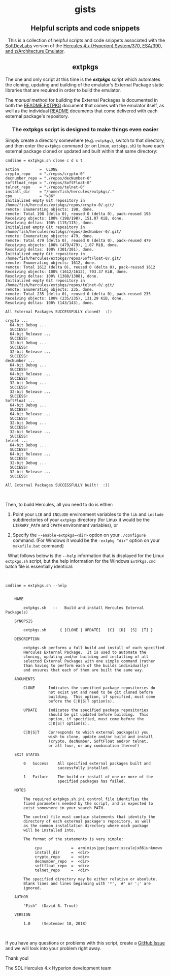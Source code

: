 <h1 align=center>gists</h1>

<h2 align=center>Helpful scripts and code snippets</h2>

&nbsp;
This is a collection of helpful scripts and code snippets associated with the [SoftDevLabs](http://www.softdevlabs.com) version of the [Hercules 4.x (Hyperion) System/370, ESA/390, and z/Architecture Emulator](https://github.com/SDL-Hercules-390/hyperion).

<h2 align=center>extpkgs</h2>

The one and only script at this time is the _**extpkgs**_ script which automates the cloning, updating and building of the emulator's External Package static libraries that are required in order to build the emulator.

The _manual_ method for building the External Packages is documented in both the [README.EXTPKG](https://github.com/SDL-Hercules-390/hyperion/blob/master/README.EXTPKG) document that comes with the emulator itself, as well as the individual [README](https://github.com/SDL-Hercules-390/crypto/blob/master/README.md) documents that come delivered with each external package's repository.

<h3 align=center>The extpkgs script is designed to make things even easier</h3>

Simply create a directory somewhere (e.g. `extpkgs`), switch to that directory, and then enter the `extpkgs` command (or on Linux, `extpkgs.sh`) to have each external package cloned or updated and built within that same directory:


````
cmdline = extpkgs.sh clone c d s t

action         =  CLONE
crypto_repo    = "./repos/crypto-0"
decnumber_repo = "./repos/decNumber-0"
softfloat_repo = "./repos/SoftFloat-0"
telnet_repo    = "./repos/telnet-0"
install_dir    = "/home/fish/hercules/extpkgs/."
cpu            = "x86"
Initialized empty Git repository in /home/fish/hercules/extpkgs/repos/crypto-0/.git/
remote: Enumerating objects: 198, done.
remote: Total 198 (delta 0), reused 0 (delta 0), pack-reused 198
Receiving objects: 100% (198/198), 151.07 KiB, done.
Resolving deltas: 100% (115/115), done.
Initialized empty Git repository in /home/fish/hercules/extpkgs/repos/decNumber-0/.git/
remote: Enumerating objects: 479, done.
remote: Total 479 (delta 0), reused 0 (delta 0), pack-reused 479
Receiving objects: 100% (479/479), 1.07 MiB, done.
Resolving deltas: 100% (301/301), done.
Initialized empty Git repository in /home/fish/hercules/extpkgs/repos/SoftFloat-0/.git/
remote: Enumerating objects: 1612, done.
remote: Total 1612 (delta 0), reused 0 (delta 0), pack-reused 1612
Receiving objects: 100% (1612/1612), 703.37 KiB, done.
Resolving deltas: 100% (1388/1388), done.
Initialized empty Git repository in /home/fish/hercules/extpkgs/repos/telnet-0/.git/
remote: Enumerating objects: 235, done.
remote: Total 235 (delta 0), reused 0 (delta 0), pack-reused 235
Receiving objects: 100% (235/235), 131.29 KiB, done.
Resolving deltas: 100% (143/143), done.

All External Packages SUCCESSFULLY cloned!  :))

crypto ...
  64-bit Debug ...
  SUCCESS!
  64-bit Release ...
  SUCCESS!
  32-bit Debug ...
  SUCCESS!
  32-bit Release ...
  SUCCESS!
decNumber ...
  64-bit Debug ...
  SUCCESS!
  64-bit Release ...
  SUCCESS!
  32-bit Debug ...
  SUCCESS!
  32-bit Release ...
  SUCCESS!
SoftFloat ...
  64-bit Debug ...
  SUCCESS!
  64-bit Release ...
  SUCCESS!
  32-bit Debug ...
  SUCCESS!
  32-bit Release ...
  SUCCESS!
telnet ...
  64-bit Debug ...
  SUCCESS!
  64-bit Release ...
  SUCCESS!
  32-bit Debug ...
  SUCCESS!
  32-bit Release ...
  SUCCESS!

All External Packages SUCCESSFULLY built!  :))
````

&nbsp;

Then, to build Hercules, all you need to do is either:

1. Point your `LIB` and `INCLUDE` environment variables to the `lib` and `include` subdirectories of your `extpkgs` directory (for Linux it would be the `LIBRARY_PATH` and `CPATH` environment variables), or

2. Specify the `--enable-extpkgs=<dir>` option on your `./configure` command. (For Windows it would be the `-extpkg "dir"` option on your `makefile.bat` command)

&nbsp;
What follows below is the `--help` information that is displayed for the Linux `extpkgs.sh` script, but the help information for the Windows `ExtPkgs.cmd` batch file is essentially identical:

&nbsp;

````
cmdline = extpkgs.sh --help


    NAME

        extpkgs.sh   --   Build and install Hercules External Package(s)

    SYNOPSIS

        extpkgs.sh      { [CLONE | UPDATE]   [C]  [D]  [S]  [T] }

    DESCRIPTION

        extpkgs.sh performs a full build and install of each specified
        Hercules External Package.  It is used to automate the
        cloning, updating and/or building and installing of all
        selected External Packages with one simple command (rather
        than having to perform each of the builds individually)
        and ensures that each of them are built the same way.

    ARGUMENTS

        CLONE      Indicates the specified package repositories do
                   not exist yet and need to be git cloned before
                   building.  This option, if specified, must come
                   before the C|D|S|T option(s).

        UPDATE     Indicates the specified package repositories
                   should be git updated before building.  This
                   option, if specified, must come before the
                   C|D|S|T option(s).

        C|D|S|T    Corresponds to which external package(s) you
                   wish to clone, update and/or build and install
                   (crypto, decNumber, SoftFloat and/or telnet,
                   or all four, or any combination thereof)

    EXIT STATUS

        0   Success    All specified external packages built and
                       successfully installed.

        1   Failure    The build or install of one or more of the
                       specified packages has failed.

    NOTES

        The required extpkgs.sh.ini control file identifies the
        fixed parameters needed by the script, and is expected to
        exist somewhere in your search PATH.

        The control file must contain statements that identify the
        directory of each external package's repository, as well
        as the common installation directory where each package
        will be installed into.

        The format of the statements is very simple:

             cpu             =  arm|mips|ppc|sparc|xscale|x86|unknown
             install_dir     =  <dir>
             crypto_repo     =  <dir>
             decnumber_repo  =  <dir>
             softfloat_repo  =  <dir>
             telnet_repo     =  <dir>

        The specified directory may be either relative or absolute.
        Blank lines and lines beginning with '*', '#' or ';' are
        ignored.

    AUTHOR

        "Fish"  (David B. Trout)

    VERSION

        1.0     (September 18, 2018)

````

&nbsp;

If you have any questions or problems with this script, create a [GitHub Issue](https://github.com/SDL-Hercules-390/gists/issues) and we will look into your problem right away.

Thank you!

The SDL Hercules 4.x Hyperion development team
